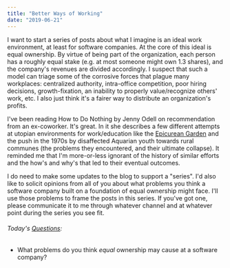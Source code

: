 ```yaml
---
title: "Better Ways of Working"
date: "2019-06-21"
---
```


I want to start a series of posts about what I imagine is an ideal work environment, at least for software companies. At the core of this ideal is equal ownership. By virtue of being part of the organization, each person has a roughly equal stake (e.g. at most someone might own 1.3 shares), and the company's revenues are divided accordingly. I suspect that such a model can triage some of the corrosive forces that plague many workplaces: centralized authority, intra-office competition, poor hiring decisions, growth-fixation, an inability to properly value/recognize others' work, etc. I also just think it's a fairer way to distribute an organization's profits.

I've been reading How to Do Nothing by Jenny Odell on recommendation from an ex-coworker. It's great. In it she describes a few different attempts at utopian environments for work/education like the [Epicurean Garden](https://en.wikipedia.org/wiki/Epicureanism) and the push in the 1970s by disaffected Aquarian youth towards rural communes (the problems they encountered, and their ultimate collapse). It reminded me that I'm more-or-less ignorant of the history of similar efforts and the how's and why's that led to their eventual outcomes.

I do need to make some updates to the blog to support a "series". I'd also like to solicit opinions from all of you about what problems you think a software company built on a foundation of equal ownership might face. I'll use those problems to frame the posts in this series. If you've got one, please communicate it to me through whatever channel and at whatever point during the series you see fit.

<aside>
  <h6><em>Today's <a href="/blog/19/06/refining-questions/">Questions</a>:</em></h6>
  <ul>
    <li>What problems do you think <em>equal</em> ownership may cause at a software company?</li>
  </ul>
</aside>
